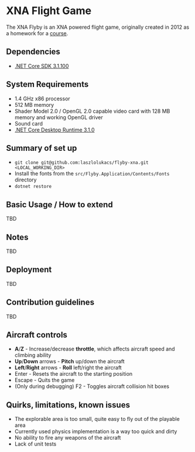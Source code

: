 # XNA Flight Game #
The XNA Flyby is an XNA powered flight game, originally created in 2012 as a homework for a [course](https://www.aut.bme.hu/Course/VIAUJV01).

## Dependencies ##
* [.NET Core SDK 3.1.100](https://dotnet.microsoft.com/download/dotnet-core/3.1)

## System Requirements ##
* 1.4 GHz x86 processor
* 512 MB memory
* Shader Model 2.0 / OpenGL 2.0 capable video card with 128 MB memory and working OpenGL driver
* Sound card
* [.NET Core Desktop Runtime 3.1.0](https://dotnet.microsoft.com/download/dotnet-core/3.1)

## Summary of set up
* `git clone git@github.com:laszlolukacs/flyby-xna.git <LOCAL_WORKING_DIR>`
* Install the fonts from the `src/Flyby.Application/Contents/Fonts` directory
* `dotnet restore`

## Basic Usage / How to extend
TBD

## Notes
TBD

## Deployment
TBD

## Contribution guidelines
TBD

## Aircraft controls
* **A**/**Z** - Increase/decrease **throttle**, which affects aircraft speed and climbing ability
* **Up**/**Down** arrows - **Pitch** up/down the aircraft
* **Left**/**Right** arrows - **Roll** left/right the aircraft
* Enter - Resets the aircraft to the starting position
* Escape - Quits the game
* (Only during debugging) F2 - Toggles aircraft collision hit boxes

## Quirks, limitations, known issues
* The explorable area is too small, quite easy to fly out of the playable area
* Currently used physics implementation is a way too quick and dirty
* No ability to fire any weapons of the aircraft
* Lack of unit tests